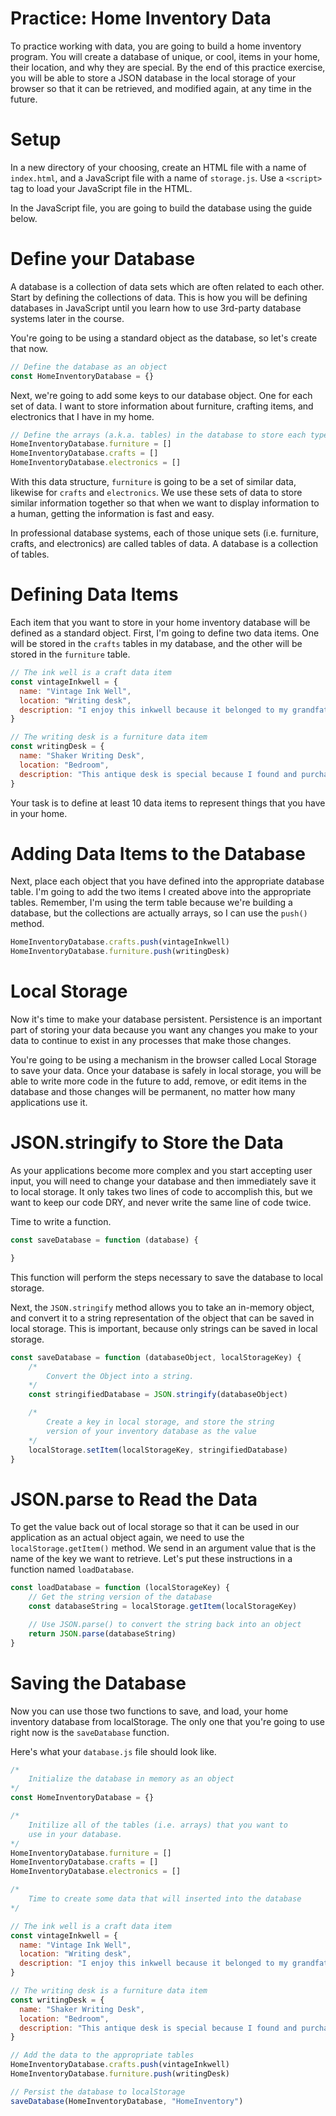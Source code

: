 # Practice: Home Inventory Data
To practice working with data, you are going to build a home inventory program. You will create a database of unique, or cool, items in your home, their location, and why they are special. By the end of this practice exercise, you will be able to store a JSON database in the local storage of your browser so that it can be retrieved, and modified again, at any time in the future.

# Setup
In a new directory of your choosing, create an HTML file with a name of ```index.html```, and a JavaScript file with a name of ```storage.js```. Use a ```<script>``` tag to load your JavaScript file in the HTML.

In the JavaScript file, you are going to build the database using the guide below.

# Define your Database
A database is a collection of data sets which are often related to each other. Start by defining the collections of data. This is how you will be defining databases in JavaScript until you learn how to use 3rd-party database systems later in the course.

You're going to be using a standard object as the database, so let's create that now.

```js
// Define the database as an object
const HomeInventoryDatabase = {}
```
Next, we're going to add some keys to our database object. One for each set of data. I want to store information about furniture, crafting items, and electronics that I have in my home.
```js
// Define the arrays (a.k.a. tables) in the database to store each type of items
HomeInventoryDatabase.furniture = []
HomeInventoryDatabase.crafts = []
HomeInventoryDatabase.electronics = []
```
With this data structure, ```furniture``` is going to be a set of similar data, likewise for ```crafts``` and ```electronics```. We use these sets of data to store similar information together so that when we want to display information to a human, getting the information is fast and easy.

In professional database systems, each of those unique sets (i.e. furniture, crafts, and electronics) are called tables of data. A database is a collection of tables.
# Defining Data Items
Each item that you want to store in your home inventory database will be defined as a standard object. First, I'm going to define two data items. One will be stored in the ```crafts``` tables in my database, and the other will be stored in the ```furniture``` table.
```js
// The ink well is a craft data item
const vintageInkwell = {
  name: "Vintage Ink Well",
  location: "Writing desk",
  description: "I enjoy this inkwell because it belonged to my grandfather and holds enough ink to survive weeks of writing."
}

// The writing desk is a furniture data item
const writingDesk = {
  name: "Shaker Writing Desk",
  location: "Bedroom",
  description: "This antique desk is special because I found and purchased it with my wife at an Ohio Amish auction."
}
```
Your task is to define at least 10 data items to represent things that you have in your home.
# Adding Data Items to the Database
Next, place each object that you have defined into the appropriate database table. I'm going to add the two items I created above into the appropriate tables. Remember, I'm using the term table because we're building a database, but the collections are actually arrays, so I can use the ```push()``` method.
```js
HomeInventoryDatabase.crafts.push(vintageInkwell)
HomeInventoryDatabase.furniture.push(writingDesk)
```
# Local Storage
Now it's time to make your database persistent. Persistence is an important part of storing your data because you want any changes you make to your data to continue to exist in any processes that make those changes.

You're going to be using a mechanism in the browser called Local Storage to save your data. Once your database is safely in local storage, you will be able to write more code in the future to add, remove, or edit items in the database and those changes will be permanent, no matter how many applications use it.
# JSON.stringify to Store the Data
As your applications become more complex and you start accepting user input, you will need to change your database and then immediately save it to local storage. It only takes two lines of code to accomplish this, but we want to keep our code DRY, and never write the same line of code twice.

Time to write a function.

```js 
const saveDatabase = function (database) {

} 
```
This function will perform the steps necessary to save the database to local storage.

Next, the ```JSON.stringify``` method allows you to take an in-memory object, and convert it to a string representation of the object that can be saved in local storage. This is important, because only strings can be saved in local storage.
```js
const saveDatabase = function (databaseObject, localStorageKey) {
    /*
        Convert the Object into a string.
    */
    const stringifiedDatabase = JSON.stringify(databaseObject)

    /*
        Create a key in local storage, and store the string
        version of your inventory database as the value
    */
    localStorage.setItem(localStorageKey, stringifiedDatabase)
}
```
# JSON.parse to Read the Data
To get the value back out of local storage so that it can be used in our application as an actual object again, we need to use the ```localStorage.getItem()``` method. We send in an argument value that is the name of the key we want to retrieve. Let's put these instructions in a function named ```loadDatabase```.
```js
const loadDatabase = function (localStorageKey) {
    // Get the string version of the database
    const databaseString = localStorage.getItem(localStorageKey)

    // Use JSON.parse() to convert the string back into an object
    return JSON.parse(databaseString)
}
```
# Saving the Database
Now you can use those two functions to save, and load, your home inventory database from localStorage. The only one that you're going to use right now is the ```saveDatabase``` function.

Here's what your ```database.js``` file should look like.
```js
/*
    Initialize the database in memory as an object
*/
const HomeInventoryDatabase = {}

/*
    Initilize all of the tables (i.e. arrays) that you want to
    use in your database.
*/
HomeInventoryDatabase.furniture = []
HomeInventoryDatabase.crafts = []
HomeInventoryDatabase.electronics = []

/*
    Time to create some data that will inserted into the database
*/

// The ink well is a craft data item
const vintageInkwell = {
  name: "Vintage Ink Well",
  location: "Writing desk",
  description: "I enjoy this inkwell because it belonged to my grandfather and holds enough ink to survive weeks of writing."
}

// The writing desk is a furniture data item
const writingDesk = {
  name: "Shaker Writing Desk",
  location: "Bedroom",
  description: "This antique desk is special because I found and purchased it with my wife at an Ohio Amish auction."
}

// Add the data to the appropriate tables
HomeInventoryDatabase.crafts.push(vintageInkwell)
HomeInventoryDatabase.furniture.push(writingDesk)

// Persist the database to localStorage
saveDatabase(HomeInventoryDatabase, "HomeInventory")
```